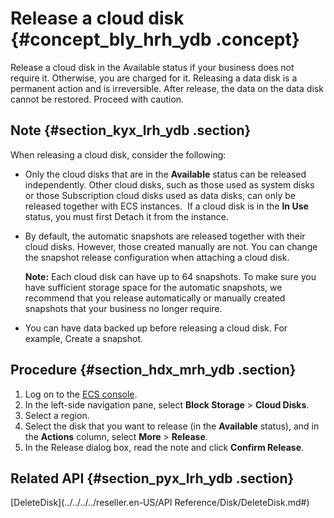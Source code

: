 # Release a cloud disk {#concept_bly_hrh_ydb .concept}

Release a cloud disk in the Available status if your business does not require it. Otherwise, you are charged for it. Releasing a data disk is a permanent action and is irreversible. After release, the data on the data disk cannot be restored. Proceed with caution.

## Note {#section_kyx_lrh_ydb .section}

When releasing a cloud disk, consider the following:

-   Only the cloud disks that are in the **Available** status can be released independently. Other cloud disks, such as those used as system disks or those Subscription cloud disks used as data disks, can only be released together with ECS instances.  If a cloud disk is in the **In Use** status, you must first Detach it from the instance.

-   By default, the automatic snapshots are released together with their cloud disks. However, those created manually are not. You can change the snapshot release configuration when attaching a cloud disk.

    **Note:** Each cloud disk can have up to 64 snapshots. To make sure you have sufficient storage space for the automatic snapshots, we recommend that you release automatically or manually created snapshots that your business no longer require.

-   You can have data backed up before releasing a cloud disk. For example, Create a snapshot.


## Procedure {#section_hdx_mrh_ydb .section}

1.  Log on to the [ECS console](https://partners-intl.console.aliyun.com/#/ecs).
2.  In the left-side navigation pane, select **Block Storage** \> **Cloud Disks**.
3.  Select a region.
4.  Select the disk that you want to release \(in the **Available** status\), and in the **Actions** column, select **More** \> **Release**.
5.  In the Release dialog box, read the note and click **Confirm Release**.

## Related API {#section_pyx_lrh_ydb .section}

[DeleteDisk](../../../../reseller.en-US/API Reference/Disk/DeleteDisk.md#)

